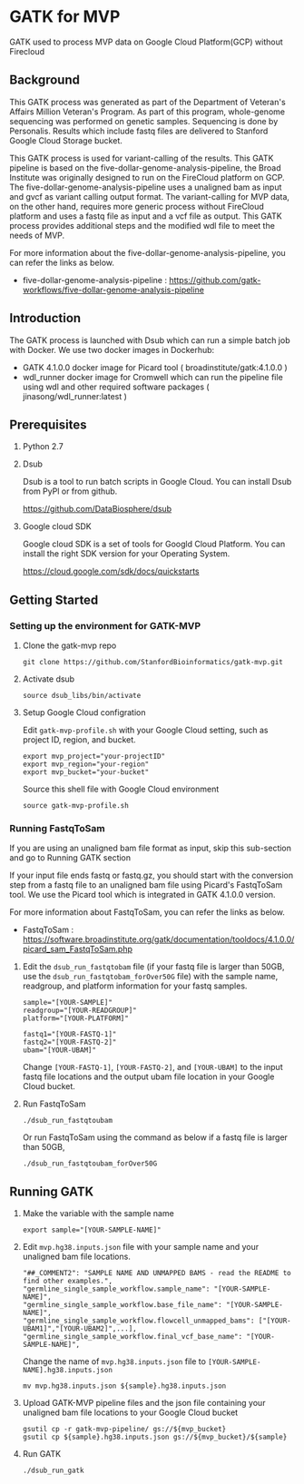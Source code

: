 # GATK for MVP

GATK used to process MVP data on Google Cloud Platform(GCP) without Firecloud

## Background

This GATK process was generated as part of the Department of Veteran's Affairs Million Veteran's Program. As part of this program, whole-genome sequencing was performed on genetic samples. Sequencing is done by Personalis. Results which include fastq files are delivered to Stanford Google Cloud Storage bucket. 

This GATK process is used for variant-calling of the results. This GATK pipeline is based on the five-dollar-genome-analysis-pipeline, the Broad Institute was originally designed to run on the FireCloud platform on GCP. The five-dollar-genome-analysis-pipeline uses a unaligned bam as input and gvcf as variant calling output format. The variant-calling for MVP data, on the other hand, requires more generic process without FireCloud platform and uses a fastq file as input and a vcf file as output. This GATK process provides additional steps and the modified wdl file to meet the needs of MVP.

For more information about the five-dollar-genome-analysis-pipeline, you can refer the links as below.  
* five-dollar-genome-analysis-pipeline : https://github.com/gatk-workflows/five-dollar-genome-analysis-pipeline

## Introduction

The GATK process is launched with Dsub which can run a simple batch job with Docker. We use two docker images in Dockerhub: 

* GATK 4.1.0.0 docker image for Picard tool ( broadinstitute/gatk:4.1.0.0 )
* wdl_runner docker image for Cromwell which can run the pipeline file using wdl and other required software packages ( jinasong/wdl_runner:latest )

## Prerequisites

1. Python 2.7

2. Dsub

	Dsub is a tool to run batch scripts in Google Cloud. You can install Dsub from PyPl or from github. 

	https://github.com/DataBiosphere/dsub

3. Google cloud SDK

	Google cloud SDK is a set of tools for Googld Cloud Platform. You can install the right SDK version for your Operating System. 

	https://cloud.google.com/sdk/docs/quickstarts


## Getting Started

### Setting up the environment for GATK-MVP

1. Clone the gatk-mvp repo

	```
	git clone https://github.com/StanfordBioinformatics/gatk-mvp.git
	
	```

2. Activate dsub

	```
	source dsub_libs/bin/activate
	```

3. Setup Google Cloud configration

	Edit `gatk-mvp-profile.sh` with your Google Cloud setting, such as project ID, region, and bucket.

	```
	export mvp_project="your-projectID"
	export mvp_region="your-region"
	export mvp_bucket="your-bucket"
	```
	Source this shell file with Google Cloud environment

	```
	source gatk-mvp-profile.sh
	```

### Running FastqToSam 

If you are using an unaligned bam file format as input, skip this sub-section and go to Running GATK section 

If your input file ends fastq or fastq.gz, you should start with the conversion step from a fastq file to an unaligned bam file using Picard's FastqToSam tool. We use the Picard tool which is integrated in GATK 4.1.0.0 version. 

For more information about FastqToSam, you can refer the links as below.  
* FastqToSam : https://software.broadinstitute.org/gatk/documentation/tooldocs/4.1.0.0/picard_sam_FastqToSam.php


1. Edit the `dsub_run_fastqtobam` file (if your fastq file is larger than 50GB, use the `dsub_run_fastqtobam_forOver50G` file) with the sample name, readgroup, and platform information for your fastq samples.
	```
	sample="[YOUR-SAMPLE]"
	readgroup="[YOUR-READGROUP]"
	platform="[YOUR-PLATFORM]"

	fastq1="[YOUR-FASTQ-1]"
	fastq2="[YOUR-FASTQ-2]"
	ubam="[YOUR-UBAM]"
    ```
    Change `[YOUR-FASTQ-1]`, `[YOUR-FASTQ-2]`, and `[YOUR-UBAM]`  to the input fastq file locations and the output ubam file location in your Google Cloud bucket.

2. Run FastqToSam

	```
	./dsub_run_fastqtoubam 
	```
	Or run FastqToSam using the command as below if a fastq file is larger than 50GB, 
	```
	./dsub_run_fastqtoubam_forOver50G
	```

## Running GATK 

1. Make the variable with the sample name
	```
	export sample="[YOUR-SAMPLE-NAME]"
	```

2. Edit `mvp.hg38.inputs.json` file with your sample name and your unaligned bam file locations.
	```
	"##_COMMENT2": "SAMPLE NAME AND UNMAPPED BAMS - read the README to find other examples.",
    "germline_single_sample_workflow.sample_name": "[YOUR-SAMPLE-NAME]",
    "germline_single_sample_workflow.base_file_name": "[YOUR-SAMPLE-NAME]",
    "germline_single_sample_workflow.flowcell_unmapped_bams": ["[YOUR-UBAM1]","[YOUR-UBAM2]",...],
    "germline_single_sample_workflow.final_vcf_base_name": "[YOUR-SAMPLE-NAME]",
    ```
   Change the name of `mvp.hg38.inputs.json` file to `[YOUR-SAMPLE-NAME].hg38.inputs.json`
   ```
   mv mvp.hg38.inputs.json ${sample}.hg38.inputs.json
   ```

3. Upload GATK-MVP pipeline files and the json file containing your unaligned bam file locations to your Google Cloud bucket 
	```
	gsutil cp -r gatk-mvp-pipeline/ gs://${mvp_bucket}
	gsutil cp ${sample}.hg38.inputs.json gs://${mvp_bucket}/${sample}
	```

4. Run GATK

	```
	./dsub_run_gatk
	```
